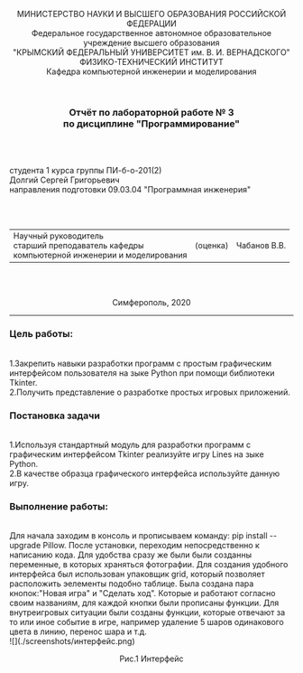 <p align="center">МИНИСТЕРСТВО НАУКИ  И ВЫСШЕГО ОБРАЗОВАНИЯ РОССИЙСКОЙ ФЕДЕРАЦИИ<br>
Федеральное государственное автономное образовательное учреждение высшего образования<br>
"КРЫМСКИЙ ФЕДЕРАЛЬНЫЙ УНИВЕРСИТЕТ им. В. И. ВЕРНАДСКОГО"<br>
ФИЗИКО-ТЕХНИЧЕСКИЙ ИНСТИТУТ<br>
Кафедра компьютерной инженерии и моделирования</p>
<br>
<h3 align="center">Отчёт по лабораторной работе № 3<br> по дисциплине "Программирование"</h3>
<br><br>
<p>студента 1 курса группы ПИ-б-о-201(2)<br>
Долгий Сергей Григорьевич<br>
направления подготовки 09.03.04 "Программная инженерия"</p>
<br><br>
<table>
<tr><td>Научный руководитель<br> старший преподаватель кафедры<br> компьютерной инженерии и моделирования</td>
<td>(оценка)</td>
<td>Чабанов В.В.</td>
</tr>
</table>
<br><br>
<p align="center">Симферополь, 2020</p>
<hr>
<h3> Цель работы:</h3><br>
1.Закрепить навыки разработки программ с простым графическим интерфейсом пользователя на зыке Python при помощи библиотеки Tkinter.<br/>
2.Получить представление о разработке простых игровых приложений.<br/>
<h3> Постановка задачи</h3><br>
1.Используя стандартный модуль для разработки программ с графическим интерфейсом Tkinter реализуйте игру Lines на зыке Python.<br/>
2.В качестве образца графического интерфейса используйте данную игру.<br/>
<h3> Выполнение работы:</h3><br>
Для начала заходим в консоль и прописываем команду: pip install --upgrade Pillow. После установки, переходим непосредственно к написанию кода. Для удобства сразу же были 
были созданны переменные, в которых храняться фотографии. Для создания удобного интерфейса был использован упаковщик grid, который позволяет расположить эелементы подобно таблице.
Была создана пара кнопок:"Новая игра" и "Сделать ход". Которые и работают согласно своим названиям, для каждой кнопки были прописаны функции. Для внутреигровых ситуации были 
созданы функции, которые отвечают за то или иное событие в игре, например удаление 5 шаров одинакового цвета в линию, перенос шара и т.д.<br/>
![](./screenshots/интерфейс.png)
<p align="center">Рис.1 Интерфейс <br></p>


